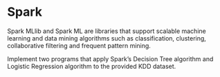 # Spark

Spark MLlib and Spark ML are libraries that support scalable machine learning and data mining algorithms such as classification, clustering, collaborative filtering and frequent pattern mining. 

Implement two programs that apply Spark’s Decision Tree algorithm and Logistic Regression algorithm to the provided KDD dataset.

